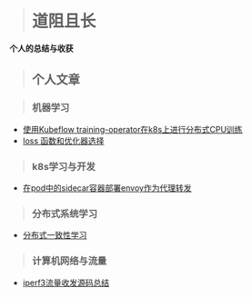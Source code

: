 ># 道阻且长

**个人的总结与收获**

>## 个人文章

>### 机器学习

- [使用Kubeflow training-operator在k8s上进行分布式CPU训练](https://github.com/77yu77/blog/blob/main/md/training_operator.md)
- [loss 函数和优化器选择](https://github.com/77yu77/blog/blob/main/md/loss%20function%20and%20optimizer.md)

> ### k8s学习与开发

- [在pod中的sidecar容器部署envoy作为代理转发](https://github.com/77yu77/blog/blob/main/md/k8s_sidecar_envoy.md)

>### 分布式系统学习

- [分布式一致性学习](https://github.com/77yu77/blog/blob/main/md/distributed_consistency.md)

> ### 计算机网络与流量

- [iperf3流量收发源码总结](https://github.com/77yu77/blog/blob/main/md/iperf3.md)

